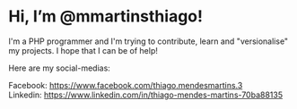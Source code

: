 # Hi, I’m @mmartinsthiago!

I'm a PHP programmer and I'm trying to contribute, learn and "versionalise" my projects.
I hope that I can be of help!

Here are my social-medias:

Facebook: https://www.facebook.com/thiago.mendesmartins.3<br/>
Linkedin: https://www.linkedin.com/in/thiago-mendes-martins-70ba88135 
